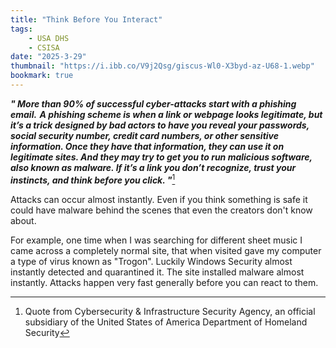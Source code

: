 ```yaml
---
title: "Think Before You Interact"
tags:
    - USA DHS
    - CSISA
date: "2025-3-29"
thumbnail: "https://i.ibb.co/V9j2Qsg/giscus-Wl0-X3byd-az-U68-1.webp"
bookmark: true
---
```


***" More than 90% of successful cyber-attacks start with a phishing email.  A phishing scheme is when a link or webpage looks legitimate, but it’s a trick designed by bad actors to have you reveal your passwords, social security number, credit card numbers, or other sensitive information. Once they have that information, they can use it on legitimate sites. And they may try to get you to run malicious software, also known as malware.  If it’s a link you don’t recognize, trust your instincts, and think before you click. "***[^CSISA]

Attacks can occur almost instantly. Even if you think something is safe it could have malware behind the scenes that even the creators don't know about.

For example, one time when I was searching for different sheet music I came across a completely normal site, that when visited gave my computer a type of virus known as "Trogon". Luckily Windows Security almost instantly detected and quarantined it. The site installed malware almost instantly. Attacks happen very fast generally before you can react to them.
















[^CSISA]: Quote from Cybersecurity & Infrastructure Security Agency, an official subsidiary of the United States of America Department of Homeland Security